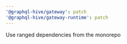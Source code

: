 ```yaml
---
'@graphql-hive/gateway': patch
'@graphql-hive/gateway-runtime': patch
---
```


Use ranged dependencies from the monorepo
